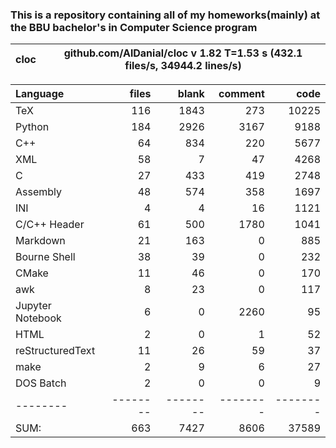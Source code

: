 ### This is a repository containing all of my homeworks(mainly) at the BBU bachelor's in Computer Science program


cloc|github.com/AlDanial/cloc v 1.82  T=1.53 s (432.1 files/s, 34944.2 lines/s)
--- | ---

Language|files|blank|comment|code
:-------|-------:|-------:|-------:|-------:
TeX|116|1843|273|10225
Python|184|2926|3167|9188
C++|64|834|220|5677
XML|58|7|47|4268
C|27|433|419|2748
Assembly|48|574|358|1697
INI|4|4|16|1121
C/C++ Header|61|500|1780|1041
Markdown|21|163|0|885
Bourne Shell|38|39|0|232
CMake|11|46|0|170
awk|8|23|0|117
Jupyter Notebook|6|0|2260|95
HTML|2|0|1|52
reStructuredText|11|26|59|37
make|2|9|6|27
DOS Batch|2|0|0|9
--------|--------|--------|--------|--------
SUM:|663|7427|8606|37589

